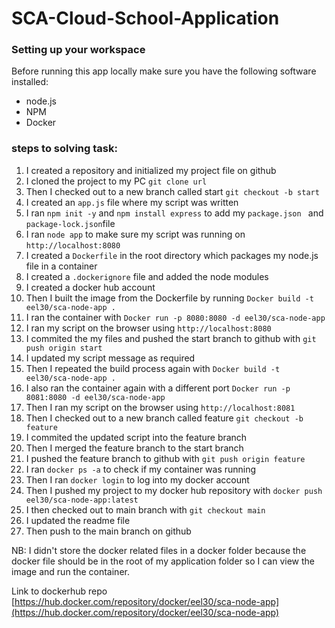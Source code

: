 # SCA-Cloud-School-Application

### Setting up your workspace

Before running this app locally make sure you have the following software installed:

-   node.js
-   NPM
-   Docker

### steps to solving task:

1. I created a repository and initialized my project file on github
2. I cloned the project to my PC `git clone url`
3. Then I checked out to a new branch called start `git checkout -b start`
4. I created an `app.js` file where my script was written
5. I ran `npm init -y` and `npm install express` to add my `package.json `  and `package-lock.json`file
6. I ran `node app` to make sure my script was running on `http://localhost:8080`
7. I created a `Dockerfile` in the root directory which packages my node.js file in a container
8. I created a `.dockerignore` file and added the node modules
9. I created a docker hub account
10. Then I built the image from the Dockerfile by running `Docker build -t eel30/sca-node-app .`
11. I ran the container with `Docker run -p 8080:8080 -d eel30/sca-node-app`
12. I ran my script on the browser using `http://localhost:8080`
13. I commited the my files and pushed the start branch to github with `git push origin start`
14. I updated my script message as required 
15. Then I repeated the build process again with `Docker build -t eel30/sca-node-app .`
16. I also ran the container again with a different port `Docker run -p 8081:8080 -d eel30/sca-node-app`
17. Then I ran my script on the browser using `http://localhost:8081`
18. Then I checked out to a new branch called feature `git checkout -b feature`
19. I commited the updated script into the feature branch
20. Then I merged the feature branch to the start branch
21. I pushed the feature branch to github with `git push origin feature`
22. I ran `docker ps -a` to check if my container was running
23. Then I ran `docker login` to log into my docker account
24. Then I pushed my project to my docker hub repository with `docker push eel30/sca-node-app:latest`
25. I then checked out to main branch with `git checkout main`
26. I updated the readme file
27. Then push to the main branch on github

NB: I didn't store the docker related files in a docker folder because the docker file should be in the root of my application folder so I can view the image and run the container.


Link to dockerhub repo [https://hub.docker.com/repository/docker/eel30/sca-node-app](https://hub.docker.com/repository/docker/eel30/sca-node-app)